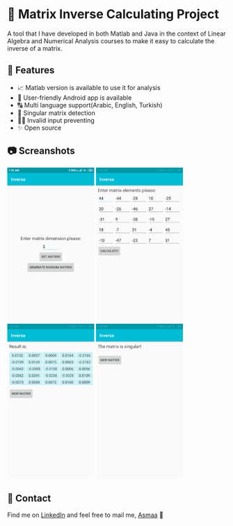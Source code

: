 # 🔢 Matrix Inverse Calculating Project
A tool that I have developed in both Matlab and Java in the context of Linear Algebra and Numerical 
Analysis courses to make it easy to calculate the inverse of a matrix.

## 💫 Features
* 📈 Matlab version is available to use it for analysis
* 🤗 User-friendly Android app is available
* 🔠 Multi language support(Arabic, English, Turkish)
* 🧐 Singular matrix detection
* 👨‍✈️ Invalid input preventing
* ✨ Open source

## 📷 Screanshots
<div float="left">
<img src="./Java%20version%20(Android%20App)/Screenshots/main.png" width="200"  />
<img src="./Java%20version%20(Android%20App)/Screenshots/setMatrix.png" width="200"  />
<img src="./Java%20version%20(Android%20App)/Screenshots/result.png" width="200"  />
<img src="./Java%20version%20(Android%20App)/Screenshots/singular.png" width="200"  />
<div>
  
## 🤝 Contact
Find me on [LinkedIn](https://www.linkedin.com/in/asmaamirkhan/) and feel free to mail me, [Asmaa](mailto:asmaamirkhan.am@gmail.com) 🦋
